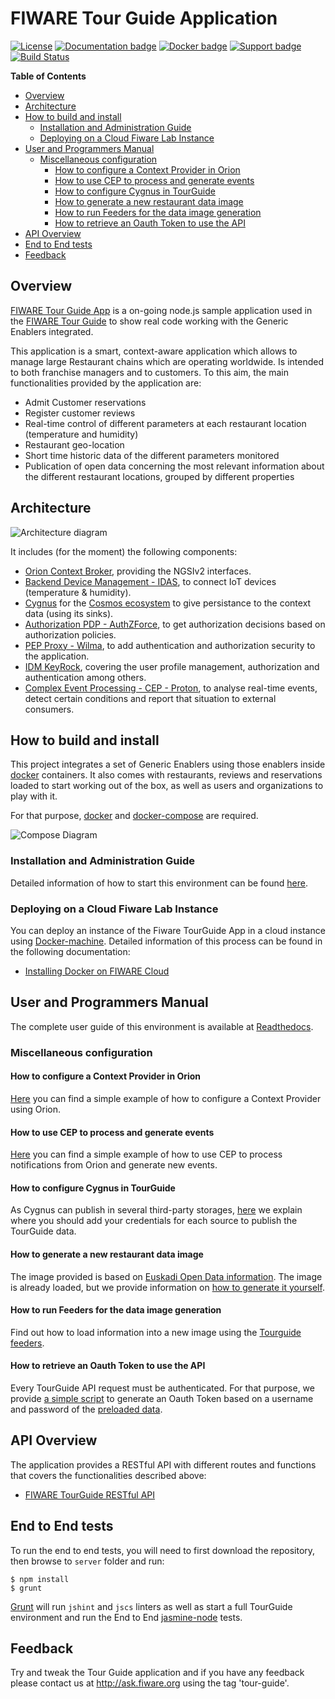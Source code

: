 # FIWARE Tour Guide Application

[![License][license-image]][license-url]
[![Documentation badge](https://readthedocs.org/projects/fiwaretourguide/badge/?version=latest)](http://fiwaretourguide.readthedocs.org/en/latest/fiware-tour-guide-application-a-tutorial-on-how-to-integrate-the-main-fiware-ges/fiware-tour-guide-application-a-tutorial-on-how-to-integrate-the-main-fiware-ges/)
[![Docker badge](https://img.shields.io/docker/pulls/fiware/tutorials.tourguide-app.svg)](https://hub.docker.com/r/fiware/tutorials.tourguide-app/)
[![Support badge]( https://img.shields.io/badge/support-askbot-yellowgreen.svg)](http://ask.fiware.org)
[![Build Status][travis-image]][travis-url]

**Table of Contents**

- [Overview](#overview)
- [Architecture](#architecture)
- [How to build and install](#how-to-build-and-install)
  - [Installation and Administration Guide](#installation-and-administration-guide)
  - [Deploying on a Cloud Fiware Lab Instance](#deploying-on-a-cloud-fiware-lab-instance)
- [User and Programmers Manual](#user-and-programmers-manual)
  - [Miscellaneous configuration](#miscellaneous-configuration)
    - [How to configure a Context Provider in Orion](#how-to-configure-a-context-provider-in-orion)
    - [How to use CEP to process and generate events](#how-to-use-cep-to-process-and-generate-events)
    - [How to configure Cygnus in TourGuide](#how-to-configure-cygnus-in-tourguide)
    - [How to generate a new restaurant data image](#how-to-generate-a-new-restaurant-data-image)
    - [How to run Feeders for the data image generation](#how-to-run-feeders-for-the-data-image-generation)
    - [How to retrieve an Oauth Token to use the API](#how-to-retrieve-an-oauth-token-to-use-the-api)
- [API Overview](#api-overview)
- [End to End tests](#end-to-end-tests)
- [Feedback](#feedback)

## Overview

[FIWARE Tour Guide App](https://github.com/Fiware/tutorials.TourGuide-App) is a on-going node.js sample application used in the [FIWARE Tour Guide](http://www.fiware.org/tour-guide/) to show real code working with the Generic Enablers integrated.

This application is a smart, context-aware application which allows to manage large Restaurant chains which are operating worldwide. Is intended to both franchise managers and to customers. To this aim, the main functionalities provided by the application are:

* Admit Customer reservations
* Register customer reviews
* Real-time control of different parameters at each restaurant location (temperature and humidity)
* Restaurant geo-location
* Short time historic data of the different parameters monitored
* Publication of open data concerning the most relevant information about the different restaurant locations, grouped by different properties

## Architecture

![Architecture diagram](https://github.com/Fiware/tutorials.TourGuide-App/blob/master/doc/img/archDiagram.png?raw=true "Architecture diagram")

It includes (for the moment) the following components:

* [Orion Context Broker](http://catalogue.fiware.org/enablers/publishsubscribe-context-broker-orion-context-broker), providing the NGSIv2 interfaces.
* [Backend Device Management - IDAS](http://catalogue.fiware.org/enablers/backend-device-management-idas),  to connect IoT devices (temperature & humidity).
* [Cygnus](https://github.com/telefonicaid/fiware-cygnus) for the [Cosmos ecosystem](http://catalogue.fiware.org/enablers/bigdata-analysis-cosmos) to give persistance to the context data (using its sinks).
* [Authorization PDP - AuthZForce](http://catalogue.fiware.org/enablers/authorization-pdp-authzforce), to get authorization decisions based on authorization policies.
* [PEP Proxy - Wilma](https://github.com/ging/fi-ware-pep-proxy), to add authentication and authorization security to the application.
* [IDM KeyRock](https://github.com/ging/fi-ware-idm), covering the user profile management, authorization and authentication among others.
* [Complex Event Processing - CEP - Proton](http://catalogue.fiware.org/enablers/complex-event-processing-cep-proactive-technology-online), to analyse real-time events, detect certain conditions and report that situation to external consumers.

## How to build and install

This project integrates a set of Generic Enablers using those enablers inside [docker](https://github.com/docker/docker) containers. It also comes with restaurants, reviews and reservations loaded to start working out of the box, as well as users and organizations to play with it.

For that purpose, [docker](https://github.com/docker/docker) and [docker-compose](https://docs.docker.com/compose/) are required.

![Compose Diagram](https://github.com/Fiware/tutorials.TourGuide-App/blob/master/doc/img/composeDiagram.png?raw=true "Compose Diagram")

### Installation and Administration Guide

Detailed information of how to start this environment can be found [here](https://github.com/Fiware/tutorials.TourGuide-App/tree/master/docker/images/tutorials.tourguide-app).

### Deploying on a Cloud Fiware Lab Instance

You can deploy an instance of the Fiware TourGuide App in a cloud instance using [Docker-machine](https://docs.docker.com/machine/). Detailed information of this process can be found in the following documentation:

* [Installing Docker on FIWARE Cloud](http://simple-docker-hosting-on-fiware-cloud.readthedocs.org/en/latest/manuals/install/)

## User and Programmers Manual

The complete user guide of this environment is available at [Readthedocs](http://fiwaretourguide.readthedocs.org/en/latest/fiware-tour-guide-application-a-tutorial-on-how-to-integrate-the-main-fiware-ges/fiware-tour-guide-application-a-tutorial-on-how-to-integrate-the-main-fiware-ges/).

### Miscellaneous configuration

#### How to configure a Context Provider in Orion

[Here](https://github.com/Fiware/tutorials.TourGuide-App/blob/master/doc/ContextProvider.md) you can find a simple example of how to configure a Context Provider using Orion.

#### How to use CEP to process and generate events

[Here](https://github.com/Fiware/tutorials.TourGuide-App/blob/master/doc/CEP.md) you can find a simple example of how to use CEP to process notifications from Orion and generate new events.

#### How to configure Cygnus in TourGuide

As Cygnus can publish in several third-party storages, [here](https://github.com/Fiware/tutorials.TourGuide-App/blob/master/docker/cygnus/README.md) we explain where you should add your credentials for each source to publish the TourGuide data.

#### How to generate a new restaurant data image

The image provided is based on [Euskadi Open Data information](http://opendata.euskadi.eus/contenidos/ds_recursos_turisticos/restaurantes_sidrerias_bodegas/opendata/restaurantes.json). The image is already loaded, but we provide information on [how to generate it yourself](https://github.com/Fiware/tutorials.TourGuide-App/blob/master/docker/images/tutorials.tourguide-app.restaurant-data/Readme.md).

#### How to run Feeders for the data image generation

Find out how to load information into a new image using the [Tourguide feeders](https://github.com/Fiware/tutorials.TourGuide-App/tree/master/server/feeders).

#### How to retrieve an Oauth Token to use the API

Every TourGuide API request must be authenticated. For that purpose, we provide [a simple script](https://github.com/Fiware/tutorials.TourGuide-App/tree/master/server/misc) to generate an Oauth Token based on a username and password of the [preloaded data](https://github.com/Fiware/tutorials.TourGuide-App/tree/master/docker/images/tutorials.tourguide-app#idm-users-organizations-apps-roles-and-permissions).

## API Overview

The application provides a RESTful API with different routes and functions that covers the functionalities described above:

* [FIWARE TourGuide RESTful API](http://docs.tourguide.apiary.io)

## End to End tests

To run the end to end tests, you will need to first download the repository, then browse to `server` folder and run:

```
$ npm install
$ grunt
```

[Grunt](https://github.com/gruntjs/grunt) will run `jshint` and `jscs` linters as well as start a full TourGuide environment and run the End to End [jasmine-node](https://github.com/mhevery/jasmine-node) tests.

## Feedback

Try and tweak the Tour Guide application and if you have any feedback please contact us at http://ask.fiware.org using the tag 'tour-guide'.

[travis-image]: https://travis-ci.org/Fiware/tutorials.TourGuide-App.svg?branch=develop
[travis-url]: https://travis-ci.org/Fiware/tutorials.TourGuide-App

[license-image]: https://img.shields.io/npm/l/express.svg
[license-url]: https://github.com/Fiware/tutorials.TourGuide-App/blob/master/LICENSE
